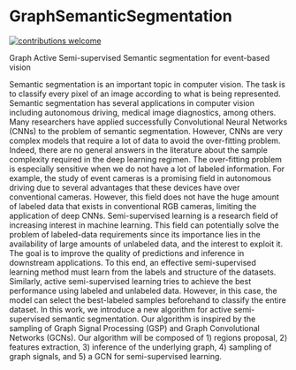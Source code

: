 # GraphSemanticSegmentation
[![contributions welcome](https://img.shields.io/badge/contributions-welcome-brightgreen.svg?style=flat)](https://github.com/dwyl/esta/issues)


Graph Active Semi-supervised Semantic segmentation for event-based vision 

Semantic segmentation is an important topic in computer vision. The task is to classify every pixel of an image according to what is being represented. Semantic segmentation has several applications in computer vision including autonomous driving, medical image diagnostics, among others. Many researchers have applied successfully Convolutional Neural Networks (CNNs) to the problem of semantic segmentation. However, CNNs are very complex models that require a lot of data to avoid the over-fitting problem. Indeed, there are no general answers in the literature about the sample complexity required in the deep learning regimen. The over-fitting problem is especially sensitive when we do not have a lot of labeled information. For example, the study of event cameras is a promising field in autonomous driving due to several advantages that these devices have over conventional cameras. 
However, this field does not have the huge amount of labeled data that exists in conventional RGB cameras, limiting the application of deep CNNs. Semi-supervised learning is a research field of increasing interest in machine learning. This field can potentially solve the problem of labeled-data requirements since its importance lies in the availability of large amounts of unlabeled data, and the interest to exploit it. The goal is to improve the quality of predictions and inference in downstream applications. To this end, an effective semi-supervised learning method must learn from the labels and structure of the datasets. Similarly, active semi-supervised learning tries to achieve the best performance using labeled and unlabeled data. However, in this case, the model can select the best-labeled samples beforehand to classify the entire dataset. 
In this work, we introduce a new algorithm for active semi-supervised semantic segmentation. Our algorithm is inspired by the sampling of Graph Signal Processing (GSP) and Graph Convolutional Networks (GCNs). Our algorithm will be composed of 1) regions proposal, 2) features extraction, 3) inference of the underlying graph, 4) sampling of graph signals, and 5) a GCN for semi-supervised learning.

